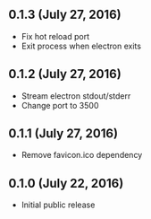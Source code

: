 ## 0.1.3 (July 27, 2016)

* Fix hot reload port
* Exit process when electron exits

## 0.1.2 (July 27, 2016)

* Stream electron stdout/stderr
* Change port to 3500

## 0.1.1 (July 27, 2016)

* Remove favicon.ico dependency

## 0.1.0 (July 22, 2016)

* Initial public release
